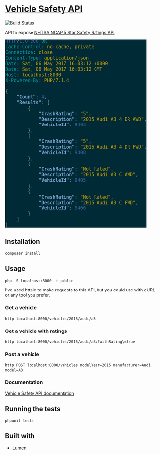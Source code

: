# [Vehicle Safety API](https://vehicle-safety-api.herokuapp.com/)
[![Build Status](https://travis-ci.org/GuidoBR/nhtsa-wrapper-api.svg?branch=master)](https://travis-ci.org/GuidoBR/nhtsa-wrapper-api)

API to expose [NHTSA NCAP 5 Star Safety Ratings API](https://one.nhtsa.gov/webapi/Default.aspx?SafetyRatings/API/5)

![](nhtsa.png)

## Installation

```
composer install
```

## Usage
```
php -S localhost:8000 -t public
```

I've used httpie to make requests to this API, but you could use with cURL or any tool you prefer.

### Get a vehicle

```
http localhost:8000/vehicles/2015/audi/a5
```

### Get a vehicle with ratings
```
http localhost:8000/vehicles/2015/audi/a3\?withRating\=true
```

### Post a vehicle

```
http POST localhost:8000/vehicles modelYear=2015 manufacturer=Audi model=A3
```

### Documentation

[Vehicle Safety API documentation](http://docs.vehiclesafetyapi.apiary.io)


## Running the tests

```
phpunit tests
```

## Built with

- [Lumen](https://lumen.laravel.com/)
